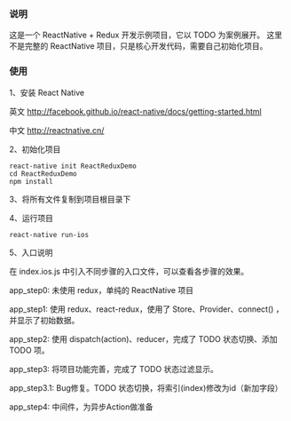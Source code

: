 ### 说明

这是一个 ReactNative + Redux 开发示例项目，它以 TODO 为案例展开。
这里不是完整的 ReactNative 项目，只是核心开发代码，需要自己初始化项目。

### 使用

1、安装 React Native

  英文 http://facebook.github.io/react-native/docs/getting-started.html

  中文 http://reactnative.cn/

2、初始化项目

    react-native init ReactReduxDemo
    cd ReactReduxDemo
    npm install

3、将所有文件复制到项目根目录下

4、运行项目

    react-native run-ios

5、入口说明

   在 index.ios.js 中引入不同步骤的入口文件，可以查看各步骤的效果。


   app_step0: 未使用 redux，单纯的 ReactNative 项目

   app_step1: 使用 redux、react-redux，使用了 Store、Provider、connect() ，并显示了初始数据。

   app_step2: 使用 dispatch(action)、reducer，完成了 TODO 状态切换、添加 TODO 项。

   app_step3: 将项目功能完善，完成了 TODO 状态过滤显示。

   app_step3.1: Bug修复。TODO 状态切换，将索引(index)修改为id（新加字段）

   app_step4: 中间件，为异步Action做准备




